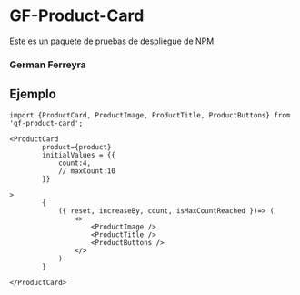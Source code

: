# GF-Product-Card

Este es un paquete de pruebas de despliegue de NPM

### German Ferreyra

## Ejemplo

```
import {ProductCard, ProductImage, ProductTitle, ProductButtons} from 'gf-product-card';
```

```
<ProductCard 
        product={product}
        initialValues = {{
            count:4,
            // maxCount:10
        }}
                       
>
        {
            ({ reset, increaseBy, count, isMaxCountReached })=> (
                <>
                    <ProductImage />
                    <ProductTitle />
                    <ProductButtons />
                </>
            )
        }
                        
</ProductCard>
```